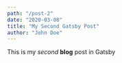 ```yaml
---
path: "/post-2"
date: "2020-03-08"
title: "My Second Gatsby Post"
author: "John Doe"
---
```


This is my _second_ **blog** post in Gatsby
